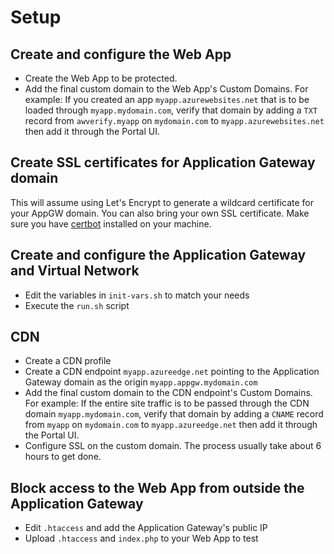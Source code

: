 # Setup

## Create and configure the Web App

- Create the Web App to be protected.
- Add the final custom domain to the Web App's Custom Domains.
  For example: If you created an app `myapp.azurewebsites.net` that is to be loaded through `myapp.mydomain.com`, verify that domain by adding a `TXT` record from `awverify.myapp` on `mydomain.com` to `myapp.azurewebsites.net` then add it through the Portal UI.

## Create SSL certificates for Application Gateway domain

This will assume using Let's Encrypt to generate a wildcard certificate for your AppGW domain. You can also bring your own SSL certificate. Make sure you have [certbot](https://certbot.eff.org/) installed on your machine.

## Create and configure the Application Gateway and Virtual Network

- Edit the variables in `init-vars.sh` to match your needs
- Execute the `run.sh` script

## CDN

- Create a CDN profile
- Create a CDN endpoint `myapp.azureedge.net` pointing to the Application Gateway domain as the origin `myapp.appgw.mydomain.com`
- Add the final custom domain to the CDN endpoint's Custom Domains.
  For example: If the entire site traffic is to be passed through the CDN domain `myapp.mydomain.com`, verify that domain by adding a `CNAME` record from `myapp` on `mydomain.com` to `myapp.azureedge.net` then add it through the Portal UI.
- Configure SSL on the custom domain. The process usually take about 6 hours to get done.

## Block access to the Web App from outside the Application Gateway

- Edit `.htaccess` and add the Application Gateway's public IP
- Upload `.htaccess` and `index.php` to your Web App to test
